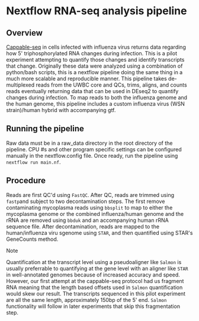 # Nextflow RNA-seq analysis pipeline
## Overview
[Cappable-seq](https://www.neb.com/en-us/protocols/2018/01/19/cappable-seq-for-prokaryotic-transcription-start-site-determination) in cells infected with influenza virus returns data regarding how 5' triphosphorylated RNA changes during infection.
This is a pilot experiment attempting to quantify those changes and identify transcripts that change. Originally these data were analyzed using a combination of python/bash scripts, this is a nextflow pipeline doing the same thing in a much more scalable and reproducible manner. This pipeline takes de-multiplexed reads from the UWBC core and QCs, trims, aligns, and counts reads eventually returning data that can be used in DEseq2 to quantify changes during infection. To map reads to both the influenza genome and the human genome, this pipeline includes a custom influenza virus (WSN strain)/human hybrid with accompanying gtf.

## Running the pipeline
Raw data must be in a raw_data directory in the root directory of the pipeline. CPU #s and other program specific settings can be configured manually in the nextflow.config file. Once ready, run the pipeline using `nextflow run main.nf`.

## Procedure
Reads are first QC'd using `FastQC`. After QC, reads are trimmed using `fastp`and subject to two decontamination steps. The first remove contaminating mycoplasma reads using `bbsplit` to map to either the mycoplasma genome or the combined influenza/human genome and the rRNA are removed using `bbduk` and an accompanying human rRNA sequence file. After decontamination, reads are mapped to the human/influenza viru sgenome using `STAR`, and then quantified using STAR's GeneCounts method.
>[!NOTE]
>Quantification at the transcript level using a pseudoaligner like `Salmon` is usually preferrable to quantifying at the gene level with an aligner like `STAR` in well-annotated genomes because of increased accuracy and speed. However, our first attempt at the cappable-seq protocol had us fragment RNA meaning that the length based offsets used in `Salmon` quantification would skew our result. The transcripts sequenced in this pilot experiment are all the same length, approximately 150bp of the 5' end. `Salmon` functionality will follow in later experiments that skip this fragmentation step.
